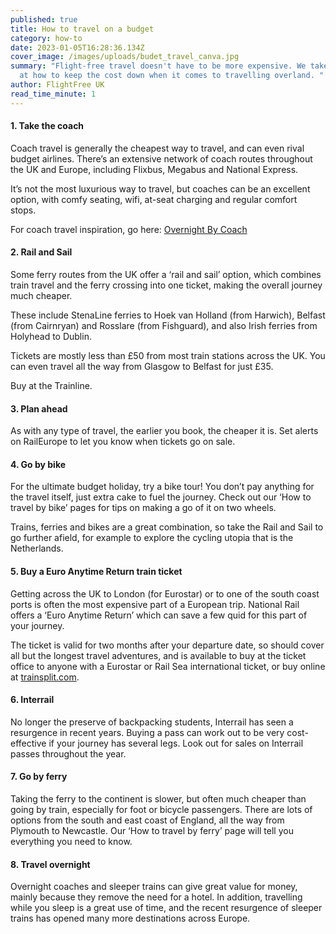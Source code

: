 ```yaml
---
published: true
title: How to travel on a budget
category: how-to
date: 2023-01-05T16:28:36.134Z
cover_image: /images/uploads/budet_travel_canva.jpg
summary: "Flight-free travel doesn't have to be more expensive. We take a look
  at how to keep the cost down when it comes to travelling overland. "
author: FlightFree UK
read_time_minute: 1
---
```



#### 1. Take the coach

Coach travel is generally the cheapest way to travel, and can even rival budget airlines. There’s an extensive network of coach routes throughout the UK and Europe, including Flixbus, Megabus and National Express. 

It’s not the most luxurious way to travel, but coaches can be an excellent option, with comfy seating, wifi, at-seat charging and regular comfort stops. 

For coach travel inspiration, go here: [Overnight By Coach](https://flightfree.co.uk/travel_articles/overnight-by-coach/)

#### 2. Rail and Sail

Some ferry routes from the UK offer a ‘rail and sail’ option, which combines train travel and the ferry crossing into one ticket, making the overall journey much cheaper. 

These include StenaLine ferries to Hoek van Holland (from Harwich), Belfast (from Cairnryan) and Rosslare (from Fishguard), and also Irish ferries from Holyhead to Dublin. 

Tickets are mostly less than £50 from most train stations across the UK. You can even travel all the way from Glasgow to Belfast for just £35.

Buy at the Trainline.

#### 3. Plan ahead

As with any type of travel, the earlier you book, the cheaper it is. Set alerts on RailEurope to let you know when tickets go on sale.

#### 4. Go by bike

For the ultimate budget holiday, try a bike tour! You don’t pay anything for the travel itself, just extra cake to fuel the journey. Check out our ‘How to travel by bike’ pages for tips on making a go of it on two wheels.

Trains, ferries and bikes are a great combination, so take the Rail and Sail to go further afield, for example to explore the cycling utopia that is the Netherlands. 

#### 5. Buy a Euro Anytime Return train ticket 

Getting across the UK to London (for Eurostar) or to one of the south coast ports is often the most expensive part of a European trip. National Rail offers a ‘Euro Anytime Return’ which can save a few quid for this part of your journey. 

The ticket is valid for two months after your departure date, so should cover all but the longest travel adventures, and is available to buy at the ticket office to anyone with a Eurostar or Rail Sea international ticket, or buy online at [trainsplit.com](http://trainsplit.com). 

#### 6. Interrail

No longer the preserve of backpacking students, Interrail has seen a resurgence in recent years. Buying a pass can work out to be very cost-effective if your journey has several legs. Look out for sales on Interrail passes throughout the year.

#### 7. Go by ferry

Taking the ferry to the continent is slower, but often much cheaper than going by train, especially for foot or bicycle passengers. There are lots of options from the south and east coast of England, all the way from Plymouth to Newcastle. Our ‘How to travel by ferry’ page will tell you everything you need to know.

#### 8. Travel overnight

Overnight coaches and sleeper trains can give great value for money, mainly because they remove the need for a hotel. In addition, travelling while you sleep is a great use of time, and the recent resurgence of sleeper trains has opened many more destinations across Europe.